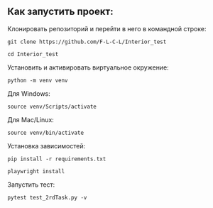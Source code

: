 ## Как запустить проект:

Клонировать репозиторий и перейти в него в командной строке:

```
git clone https://github.com/F-L-C-L/Interior_test
```
```
cd Interior_test
```

Установить и активировать виртуальное окружение:

```
python -m venv venv
```
Для Windows:
```
source venv/Scripts/activate
```
Для Mac/Linux:
```
source venv/bin/activate
```

Установка зависимостей:

```
pip install -r requirements.txt
```

```
playwright install
```

Запустить тест:

```
pytest test_2rdTask.py -v
```
